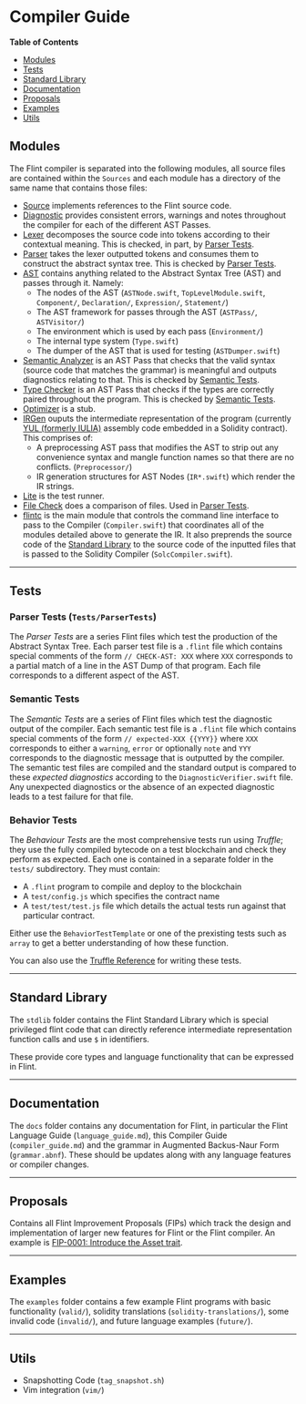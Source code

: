 # Compiler Guide

**Table of Contents**
- [Modules](#modules)
- [Tests](#tests)
- [Standard Library](#standard-library)
- [Documentation](#documentation)
- [Proposals](#proposals)
- [Examples](#examples)
- [Utils](#utils)

## Modules
The Flint compiler is separated into the following modules, all source files are contained within the `Sources` and each module has a directory of the same name that contains those files:
- [Source](#source) implements references to the Flint source code.
- [Diagnostic](#diagnostic) provides consistent errors, warnings and notes throughout the compiler for each of the different AST Passes.
- [Lexer](#lexer) decomposes the source code into tokens according to their contextual meaning. This is checked, in part, by [Parser Tests](#parser-tests).
- [Parser](#parser) takes the lexer outputted tokens and consumes them to construct the abstract syntax tree. This is checked by [Parser Tests](#parser-tests).
- [AST](#ast) contains anything related to the Abstract Syntax Tree (AST) and passes through it. Namely:
  - The nodes of the AST (`ASTNode.swift`, `TopLevelModule.swift`, `Component/`, `Declaration/`, `Expression/`, `Statement/`)
  - The AST framework for passes through the AST (`ASTPass/`, `ASTVisitor/`)
  - The environment which is used by each pass (`Environment/`)
  - The internal type system (`Type.swift`)
  - The dumper of the AST that is used for testing (`ASTDumper.swift`)
- [Semantic Analyzer](#semantic-analyzer) is an AST Pass that checks that the valid syntax (source code that matches the grammar) is meaningful and outputs diagnostics relating to that. This is checked by [Semantic Tests](#semantic-tests).
- [Type Checker](#type-checker) is an AST Pass that checks if the types are correctly paired throughout the program. This is checked by [Semantic Tests](#semantic-tests).
- [Optimizer](#optimizer) is a stub.
- [IRGen](#irgen) ouputs the intermediate representation of the program (currently [YUL (formerly IULIA)](https://solidity.readthedocs.io/en/latest/yul.html) assembly code embedded in a Solidity contract). This comprises of:
  - A preprocessing AST pass that modifies the AST to strip out any convenience syntax and mangle function names so that there are no conflicts. (`Preprocessor/`)
  - IR generation structures for AST Nodes (`IR*.swift`) which render the IR strings.
- [Lite](#lite) is the test runner.
- [File Check](#file-check) does a comparison of files. Used in [Parser Tests](#parser-tests).
- [flintc](#flintc) is the main module that controls the command line interface to pass to the Compiler (`Compiler.swift`) that coordinates all of the modules detailed above to generate the IR. It also preprends the source code of the [Standard Library](#standard-library) to the source code of the inputted files that is passed to the Solidity Compiler (`SolcCompiler.swift`).

---

## Tests
### Parser Tests (`Tests/ParserTests`)
The _Parser Tests_ are a series Flint files which test the production of the Abstract Syntax Tree.
Each parser test file is a `.flint` file which contains special comments of the form `// CHECK-AST: XXX` where `XXX` corresponds to a partial match of a line in the AST Dump of that program. Each file corresponds to a different aspect of the AST.

### Semantic Tests
The _Semantic Tests_ are a series of Flint files which test the diagnostic output of the compiler.
Each semantic test file is a `.flint` file which contains special comments of the form `// expected-XXX {{YYY}}` where `XXX` corresponds to either a `warning`, `error` or optionally `note` and `YYY` corresponds to the diagnostic message that is outputted by the compiler.
The semantic test files are compiled and the standard output is compared to these _expected diagnostics_ according to the `DiagnosticVerifier.swift` file. Any unexpected diagnostics or the absence of an expected diagnostic leads to a test failure for that file.

### Behavior Tests
The _Behaviour Tests_ are the most comprehensive tests run using _Truffle_; they use the fully compiled bytecode on a test blockchain and check they perform as expected. Each one is contained in a separate folder in the `tests/` subdirectory. They must contain:
- A `.flint` program to compile and deploy to the blockchain
- A `test/config.js` which specifies the contract name
- A `test/test/test.js` file which details the actual tests run against that particular contract.

Either use the `BehaviorTestTemplate` or one of the prexisting tests such as `array` to get a better understanding of how these function.

You can also use the [Truffle Reference](https://truffleframework.com/docs/truffle/testing/writing-tests-in-javascript) for writing these tests.

---

## Standard Library
The `stdlib` folder contains the Flint Standard Library which is special privileged flint code that can directly reference intermediate representation function calls and use `$` in identifiers.

These provide core types and language functionality that can be expressed in Flint.

---

## Documentation
The `docs` folder contains any documentation for Flint, in particular the Flint Language Guide (`language_guide.md`), this Compiler Guide (`compiler_guide.md`) and the grammar in Augmented Backus-Naur Form (`grammar.abnf`).  These should be updates along with any language features or compiler changes.

---

## Proposals
Contains all Flint Improvement Proposals (FIPs) which track the design and implementation of larger new features for Flint or the Flint compiler. An example is [FIP-0001: Introduce the Asset trait](/proposals/0001-asset-trait.md).

---

## Examples
The `examples` folder contains a few example Flint programs with basic functionality (`valid/`), solidity translations (`solidity-translations/`), some invalid code (`invalid/`), and future language examples (`future/`).

---

## Utils
- Snapshotting Code (`tag_snapshot.sh`)
- Vim integration (`vim/`)
